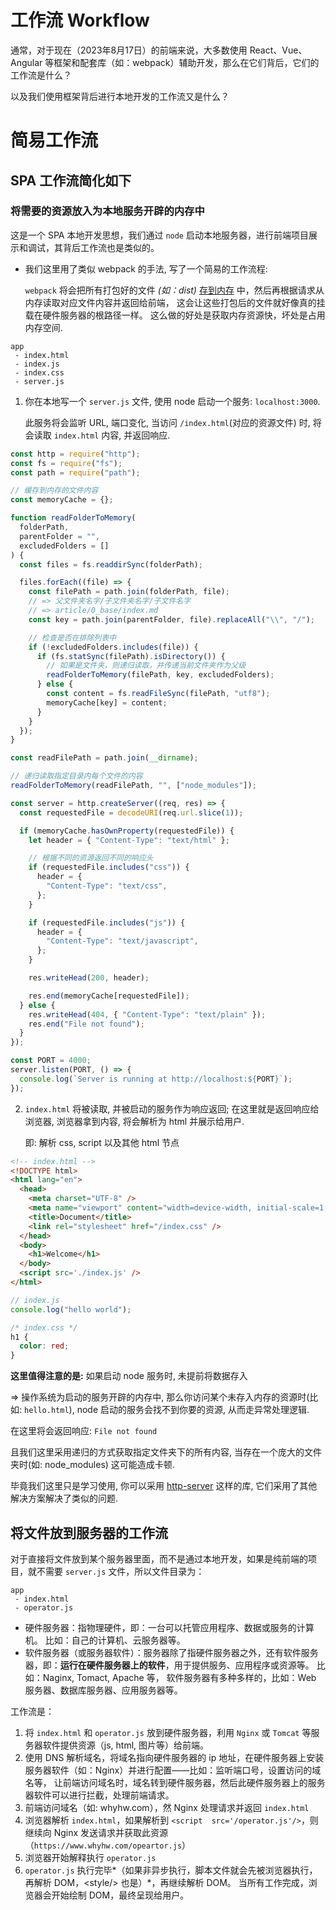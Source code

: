 # 工作流 Workflow

通常，对于现在（2023年8月17日）的前端来说，大多数使用 React、Vue、Angular 等框架和配套库（如：webpack）辅助开发，那么在它们背后，它们的工作流是什么？

以及我们使用框架背后进行本地开发的工作流又是什么？

# 简易工作流

## SPA 工作流简化如下

### 将需要的资源放入为本地服务开辟的内存中

这是一个 SPA 本地开发思想，我们通过 `node` 启动本地服务器，进行前端项目展示和调试，其背后工作流也是类似的。

- 我们这里用了类似 webpack 的手法, 写了一个简易的工作流程: 

  `webpack` 将会把所有打包好的文件 *(如：dist)* [存到内存](https://webpack.docschina.org/guides/development/) 中，然后再根据请求从内存读取对应文件内容并返回给前端，
  这会让这些打包后的文件就好像真的挂载在硬件服务器的根路径一样。
  这么做的好处是获取内存资源快，坏处是占用内存空间.

```
app
 - index.html
 - index.js
 - index.css
 - server.js
```

1. 你在本地写一个 `server.js` 文件, 使用 node 启动一个服务: `localhost:3000`.

   此服务将会监听 URL, 端口变化, 当访问 `/index.html`(对应的资源文件)  时, 将会读取 `index.html` 内容, 并返回响应.

```js
const http = require("http");
const fs = require("fs");
const path = require("path");

// 缓存到内存的文件内容
const memoryCache = {};

function readFolderToMemory(
  folderPath,
  parentFolder = "",
  excludedFolders = []
) {
  const files = fs.readdirSync(folderPath);

  files.forEach((file) => {
    const filePath = path.join(folderPath, file);
    // => 父文件夹名字/子文件夹名字/子文件名字
    // => article/0_base/index.md
    const key = path.join(parentFolder, file).replaceAll("\\", "/");

    // 检查是否在排除列表中
    if (!excludedFolders.includes(file)) {
      if (fs.statSync(filePath).isDirectory()) {
        // 如果是文件夹，则递归读取，并传递当前文件夹作为父级
        readFolderToMemory(filePath, key, excludedFolders);
      } else {
        const content = fs.readFileSync(filePath, "utf8");
        memoryCache[key] = content;
      }
    }
  });
}

const readFilePath = path.join(__dirname);

// 递归读取指定目录内每个文件的内容
readFolderToMemory(readFilePath, "", ["node_modules"]);

const server = http.createServer((req, res) => {
  const requestedFile = decodeURI(req.url.slice(1));

  if (memoryCache.hasOwnProperty(requestedFile)) {
    let header = { "Content-Type": "text/html" };

    // 根据不同的资源返回不同的响应头
    if (requestedFile.includes("css")) {
      header = {
        "Content-Type": "text/css",
      };
    }

    if (requestedFile.includes("js")) {
      header = {
        "Content-Type": "text/javascript",
      };
    }

    res.writeHead(200, header);

    res.end(memoryCache[requestedFile]);
  } else {
    res.writeHead(404, { "Content-Type": "text/plain" });
    res.end("File not found");
  }
});

const PORT = 4000;
server.listen(PORT, () => {
  console.log(`Server is running at http://localhost:${PORT}`);
});
```

2. `index.html` 将被读取, 并被启动的服务作为响应返回;
   在这里就是返回响应给浏览器, 浏览器拿到内容, 将会解析为 html 并展示给用户.

   即: 解析 css, script 以及其他 html 节点

```html
<!-- index.html -->
<!DOCTYPE html>
<html lang="en">
  <head>
    <meta charset="UTF-8" />
    <meta name="viewport" content="width=device-width, initial-scale=1.0" />
    <title>Document</title>
    <link rel="stylesheet" href="/index.css" />
  </head>
  <body>
    <h1>Welcome</h1>
  </body>
  <script src='./index.js' />
</html>
```

```js
// index.js
console.log("hello world");
```

```css
/* index.css */
h1 {
  color: red;
}
```

**这里值得注意的是:** 如果启动 node 服务时, 未提前将数据存入 

=> 操作系统为启动的服务开辟的内存中, 那么你访问某个未存入内存的资源时(比如: `hello.html`), node 启动的服务会找不到你要的资源, 从而走异常处理逻辑.

在这里将会返回响应: `File not found`

且我们这里采用递归的方式获取指定文件夹下的所有内容, 当存在一个庞大的文件夹时(如: node_modules) 这可能造成卡顿.

毕竟我们这里只是学习使用, 你可以采用 [http-server](https://www.npmjs.com/package/http-server) 这样的库, 它们采用了其他解决方案解决了类似的问题.

## 将文件放到服务器的工作流

对于直接将文件放到某个服务器里面，而不是通过本地开发，如果是纯前端的项目，就不需要 `server.js` 文件，所以文件目录为：

```
app
 - index.html
 - operator.js
```

- 硬件服务器：指物理硬件，即：一台可以托管应用程序、数据或服务的计算机。
  比如：自己的计算机、云服务器等。
- 软件服务器（或服务器软件）：服务器除了指硬件服务器之外，还有软件服务器，即：**运行在硬件服务器上的软件**，用于提供服务、应用程序或资源等。
  比如：Naginx, Tomact, Apache 等，
  软件服务器有多种多样的，比如：Web 服务器、数据库服务器、应用服务器等。

工作流是：

1. 将 `index.html` 和 `operator.js` 放到硬件服务器，利用 `Nginx` 或 `Tomcat` 等服务器软件提供资源（js, html, 图片等）给前端。
2. 使用 DNS 解析域名，将域名指向硬件服务器的 ip 地址，在硬件服务器上安装服务器软件（如：Nginx）并进行配置——比如：监听端口号，设置访问的域名等，
   让前端访问域名时，域名转到硬件服务器，然后此硬件服务器上的服务器软件可以进行拦截，处理前端请求。
3. 前端访问域名（如: whyhw.com），然 Nginx 处理请求并返回 `index.html`
4. 浏览器解析 `index.html`，如果解析到 `<script  src='/operator.js'/>`，则继续向 Nginx  发送请求并获取此资源（`https://www.whyhw.com/opeartor.js`）
5. 浏览器开始解释执行 `operator.js`
6. `operator.js` 执行完毕*（如果非异步执行，脚本文件就会先被浏览器执行，再解析 DOM，\<style/> 也是）*，再继续解析 DOM。
   当所有工作完成，浏览器会开始绘制 DOM，最终呈现给用户。
